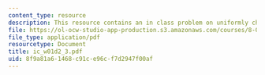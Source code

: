 ```yaml
---
content_type: resource
description: This resource contains an in class problem on uniformly charged disk.
file: https://ol-ocw-studio-app-production.s3.amazonaws.com/courses/8-02-physics-ii-electricity-and-magnetism-spring-2007/8f9a81a61468c91ce96cf7d2947f00af_ic_w01d2_3.pdf
file_type: application/pdf
resourcetype: Document
title: ic_w01d2_3.pdf
uid: 8f9a81a6-1468-c91c-e96c-f7d2947f00af
---
```

